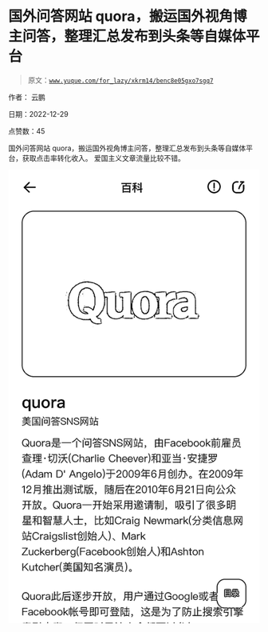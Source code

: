 # 国外问答网站 quora，搬运国外视角博主问答，整理汇总发布到头条等自媒体平台

> 原文：[`www.yuque.com/for_lazy/xkrm14/benc8e05gxo7sgq7`](https://www.yuque.com/for_lazy/xkrm14/benc8e05gxo7sgq7)

作者： 云鹏 

日期：2022-12-29 

点赞数：45 

国外问答网站 quora，搬运国外视角博主问答，整理汇总发布到头条等自媒体平台，获取点击率转化收入。 爱国主义文章流量比较不错。 

![](img/3db499cf09809f02ffb1cdc8e6a23637.png)  

